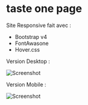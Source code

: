 # taste one page

Site Responsive fait avec :

- Bootstrap v4
- FontAwasone
- Hover.css

Version Desktop :

![Screenshot](/assets/images/desk_rendu.png)

Version Mobile :

![Screenshot](/assets/images/mobile_rendu.png)


